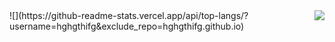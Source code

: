 <img align="right" src="https://github-readme-stats.vercel.app/api?username=hghgthifg&show_icons=true&icon_color=CE1D2D&text_color=718096&bg_color=ffffff&hide_title=true" />
![](https://github-readme-stats.vercel.app/api/top-langs/?username=hghgthifg&exclude_repo=hghgthifg.github.io)
